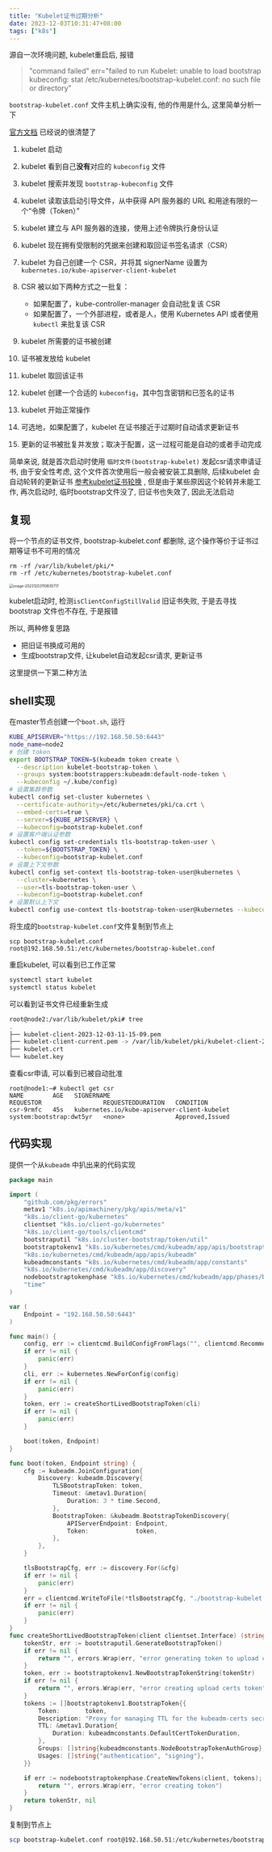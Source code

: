 ```yaml
---
title: "Kubelet证书过期分析"
date: 2023-12-03T10:31:47+08:00
tags: ["k8s"]
---
```


源自一次环境问题, kubelet重启后, 报错

> "command failed" err="failed to run Kubelet: unable to load bootstrap kubeconfig: stat /etc/kubernetes/bootstrap-kubelet.conf: no such file or directory"

`bootstrap-kubelet.conf` 文件主机上确实没有, 他的作用是什么, 这里简单分析一下 

[官方文档](https://kubernetes.io/zh-cn/docs/reference/access-authn-authz/kubelet-tls-bootstrapping/#bootstrap-initialization) 已经说的很清楚了

1. kubelet 启动
2. kubelet 看到自己**没有**对应的 `kubeconfig` 文件
3. kubelet 搜索并发现 `bootstrap-kubeconfig` 文件
4. kubelet 读取该启动引导文件，从中获得 API 服务器的 URL 和用途有限的一个“令牌（Token）”
5. kubelet 建立与 API 服务器的连接，使用上述令牌执行身份认证
6. kubelet 现在拥有受限制的凭据来创建和取回证书签名请求（CSR）
7. kubelet 为自己创建一个 CSR，并将其 signerName 设置为 `kubernetes.io/kube-apiserver-client-kubelet`
8. CSR 被以如下两种方式之一批复：
   - 如果配置了，kube-controller-manager 会自动批复该 CSR
   - 如果配置了，一个外部进程，或者是人，使用 Kubernetes API 或者使用 `kubectl` 来批复该 CSR
9. kubelet 所需要的证书被创建

1. 证书被发放给 kubelet
2. kubelet 取回该证书
3. kubelet 创建一个合适的 `kubeconfig`，其中包含密钥和已签名的证书
4. kubelet 开始正常操作
5. 可选地，如果配置了，kubelet 在证书接近于过期时自动请求更新证书
6. 更新的证书被批复并发放；取决于配置，这一过程可能是自动的或者手动完成

简单来说, 就是首次启动时使用 `临时文件(bootstrap-kubelet)` 发起csr请求申请证书, 由于安全性考虑, 这个文件首次使用后一般会被安装工具删除,  后续kubelet 会自动轮转的更新证书  [参考kubelet证书轮换](http://inksnw.asuscomm.com:3001/post/kubelet%E8%AF%81%E4%B9%A6%E8%BD%AE%E6%8D%A2/)  , 但是由于某些原因这个轮转并未能工作, 再次启动时, 临时bootstrap文件没了, 旧证书也失效了, 因此无法启动

## 复现

将一个节点的证书文件, bootstrap-kubelet.conf 都删除, 这个操作等价于证书过期等证书不可用的情况

```
rm -rf /var/lib/kubelet/pki/*
rm -rf /etc/kubernetes/bootstrap-kubelet.conf
```

<img src="http://inksnw.asuscomm.com:3001/blog/kubelet证书过期分析_d3eb52476fd77144ec910bb59ef5af10.png" alt="image-20231203110835717" style="zoom:50%;" />

kubelet启动时, 检测`isClientConfigStillValid` 旧证书失败, 于是去寻找 bootstrap 文件也不存在, 于是报错

所以, 两种修复思路

- 把旧证书换成可用的 
- 生成bootstrap文件, 让kubelet自动发起csr请求, 更新证书

这里提供一下第二种方法

## shell实现

在master节点创建一个`boot.sh`, 运行

```bash
KUBE_APISERVER="https://192.168.50.50:6443"
node_name=node2
# 创建 token
export BOOTSTRAP_TOKEN=$(kubeadm token create \
  --description kubelet-bootstrap-token \
  --groups system:bootstrappers:kubeadm:default-node-token \
  --kubeconfig ~/.kube/config)
# 设置集群参数
kubectl config set-cluster kubernetes \
  --certificate-authority=/etc/kubernetes/pki/ca.crt \
  --embed-certs=true \
  --server=${KUBE_APISERVER} \
  --kubeconfig=bootstrap-kubelet.conf
# 设置客户端认证参数
kubectl config set-credentials tls-bootstrap-token-user \
  --token=${BOOTSTRAP_TOKEN} \
  --kubeconfig=bootstrap-kubelet.conf
# 设置上下文参数
kubectl config set-context tls-bootstrap-token-user@kubernetes \
  --cluster=kubernetes \
  --user=tls-bootstrap-token-user \
  --kubeconfig=bootstrap-kubelet.conf
# 设置默认上下文
kubectl config use-context tls-bootstrap-token-user@kubernetes --kubeconfig=bootstrap-kubelet.conf
```

将生成的`bootstrap-kubelet.conf`文件复制到节点上

```
scp bootstrap-kubelet.conf root@192.168.50.51:/etc/kubernetes/bootstrap-kubelet.conf
```

重启kubelet, 可以看到已工作正常

```bash
systemctl start kubelet
systemctl status kubelet
```

可以看到证书文件已经重新生成

```bash
root@node2:/var/lib/kubelet/pki# tree
.
├── kubelet-client-2023-12-03-11-15-09.pem
├── kubelet-client-current.pem -> /var/lib/kubelet/pki/kubelet-client-2023-12-03-11-15-09.pem
├── kubelet.crt
└── kubelet.key
```

查看csr申请, 可以看到已被自动批准

```
root@node1:~# kubectl get csr
NAME        AGE   SIGNERNAME                                    REQUESTOR                 REQUESTEDDURATION   CONDITION
csr-9rmfc   45s   kubernetes.io/kube-apiserver-client-kubelet   system:bootstrap:dwt5yr   <none>              Approved,Issued
```

## 代码实现

提供一个从`kubeadm` 中扒出来的代码实现

```go
package main

import (
	"github.com/pkg/errors"
	metav1 "k8s.io/apimachinery/pkg/apis/meta/v1"
	"k8s.io/client-go/kubernetes"
	clientset "k8s.io/client-go/kubernetes"
	"k8s.io/client-go/tools/clientcmd"
	bootstraputil "k8s.io/cluster-bootstrap/token/util"
	bootstraptokenv1 "k8s.io/kubernetes/cmd/kubeadm/app/apis/bootstraptoken/v1"
	"k8s.io/kubernetes/cmd/kubeadm/app/apis/kubeadm"
	kubeadmconstants "k8s.io/kubernetes/cmd/kubeadm/app/constants"
	"k8s.io/kubernetes/cmd/kubeadm/app/discovery"
	nodebootstraptokenphase "k8s.io/kubernetes/cmd/kubeadm/app/phases/bootstraptoken/node"
	"time"
)

var (
	Endpoint = "192.168.50.50:6443"
)

func main() {
	config, err := clientcmd.BuildConfigFromFlags("", clientcmd.RecommendedHomeFile)
	if err != nil {
		panic(err)
	}
	cli, err := kubernetes.NewForConfig(config)
	if err != nil {
		panic(err)
	}
	token, err := createShortLivedBootstrapToken(cli)
	if err != nil {
		panic(err)
	}

	boot(token, Endpoint)
}

func boot(token, Endpoint string) {
	cfg := kubeadm.JoinConfiguration{
		Discovery: kubeadm.Discovery{
			TLSBootstrapToken: token,
			Timeout: &metav1.Duration{
				Duration: 3 * time.Second,
			},
			BootstrapToken: &kubeadm.BootstrapTokenDiscovery{
				APIServerEndpoint: Endpoint,
				Token:             token,
			},
		},
	}

	tlsBootstrapCfg, err := discovery.For(&cfg)
	if err != nil {
		panic(err)
	}
	err = clientcmd.WriteToFile(*tlsBootstrapCfg, "./bootstrap-kubelet.conf")
	if err != nil {
		panic(err)
	}
}
func createShortLivedBootstrapToken(client clientset.Interface) (string, error) {
	tokenStr, err := bootstraputil.GenerateBootstrapToken()
	if err != nil {
		return "", errors.Wrap(err, "error generating token to upload certs")
	}
	token, err := bootstraptokenv1.NewBootstrapTokenString(tokenStr)
	if err != nil {
		return "", errors.Wrap(err, "error creating upload certs token")
	}
	tokens := []bootstraptokenv1.BootstrapToken{{
		Token:       token,
		Description: "Proxy for managing TTL for the kubeadm-certs secret",
		TTL: &metav1.Duration{
			Duration: kubeadmconstants.DefaultCertTokenDuration,
		},
		Groups: []string{kubeadmconstants.NodeBootstrapTokenAuthGroup},
		Usages: []string{"authentication", "signing"},
	}}

	if err := nodebootstraptokenphase.CreateNewTokens(client, tokens); err != nil {
		return "", errors.Wrap(err, "error creating token")
	}
	return tokenStr, nil
}

```

复制到节点上

```bash
scp bootstrap-kubelet.conf root@192.168.50.51:/etc/kubernetes/bootstrap-kubelet.conf
```


